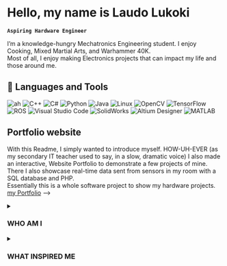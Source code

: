 # Hello, my name is Laudo Lukoki

**`Aspiring Hardware Engineer`**

I’m a knowledge-hungry Mechatronics Engineering student. I enjoy Cooking, Mixed Martial Arts, and Warhammer 40K.<br />
Most of all, I enjoy making Electronics projects that can impact my life and those around me. 


## 🧰 Languages and Tools
![ah](https://img.shields.io/badge/c-%2300599C.svg?style=for-the-badge&logo=c&logoColor=white)
![C++](https://img.shields.io/badge/c++-%2300599C.svg?style=for-the-badge&logo=c%2B%2B&logoColor=white)
![C#](https://img.shields.io/badge/c%23-%23239120.svg?style=for-the-badge&logo=c-sharp&logoColor=white)
![Python](https://img.shields.io/badge/python-3670A0?style=for-the-badge&logo=python&logoColor=ffdd54)
![Java](https://img.shields.io/badge/java-%23ED8B00.svg?style=for-the-badge&logo=java&logoColor=white)
![Linux](https://img.shields.io/badge/Linux-FCC624?style=for-the-badge&logo=linux&logoColor=black)
![OpenCV](https://img.shields.io/badge/opencv-%23white.svg?style=for-the-badge&logo=opencv&logoColor=white)
![TensorFlow](https://img.shields.io/badge/TensorFlow-%23FF6F00.svg?style=for-the-badge&logo=TensorFlow&logoColor=white)
![ROS](https://img.shields.io/badge/ros-%230A0FF9.svg?style=for-the-badge&logo=ros&logoColor=white)
![Visual Studio Code](https://img.shields.io/badge/-Visual%20Studio%20Code-007ACC?style=for-the-badge&logo=visual-studio-code&logoColor=white)
![SolidWorks](https://img.shields.io/badge/-SolidWorks-orange?style=for-the-badge&logo=solidworks&logoColor=white)
![Altium Designer](https://img.shields.io/badge/-Altium%20Designer-A5915F?style=for-the-badge&logo=altium-designer&logoColor=white)
![MATLAB](https://img.shields.io/badge/-MATLAB-0076A8?style=for-the-badge&logo=mathworks&logoColor=white)
<br />


## Portfolio website
With this Readme, I simply wanted to introduce myself. 
HOW-UH-EVER (as my secondary IT teacher used to say, in a slow, dramatic voice) I also made an interactive, Website Portfolio to demonstrate a few projects of mine. There I also showcase real-time data sent from sensors in my room with a SQL database and PHP.<br />
Essentially this is a whole software project to show my hardware projects. [my Portfolio](Luko22.github.io)
-->

<details>
 <summary><h3> WHO AM I </h3></summary>
 My full name is Laudo Finda Pedro Lukoki. I was born in Luanda, Angola in 2001, and moved to Cuba with my family in 2012. There, I graduated in 2019 with an IB Diploma from the International School of Havana and also learned fluent Spanish and English. 6 months later I found myself in Aachen, Germany, where I enrolled in an Intensive Language Course. Unfortunately, the COVID lockdown started 3 into my language course, which required the rest to be done online. I then Enrolled in the Rhein-Waal University of Applied Sciences, where I currently study Mechatronics Systems Engineering. I enjoy Hardware and MCU programming and wish to be able to pursue it professionally. I am part of my university's Robotics Club and eGoKart Team, where I not only gain technical experience but also teamwork and soft skills. Similarly, I have also joined Reddit and Discord communities dedicated to Embedded Systems. My goal is to be a multidimensional engineer, as my interests vary and span from making my Bicycle an IoT project to even C++ Game Design.
</details>
 <details>
 <summary><h3> WHAT INSPIRED ME </h3></summary>
   One of my earliest inspirations was purchasing an Arduino Uno development kit with sensors. I was amazed at how many things can be done and made with just one board. I then started encountering boards that are capable of WiFi and Bluetooth and even bought custom boards. I was forever changed. Since then I have now finished around 10 personal projects and a few academic ones, all spanning topics from a board game about math to a robot car which I can see and control from my mobile phone. The biggest difference I recognize within myself since I started is that now I have a better idea of how little I truly know. Though ROS2, FPGAs, and RTOS are still new to me, I rejoice at the chance of learning something new. I want to learn and experience through making, and I believe I am in the right path.
</details>
